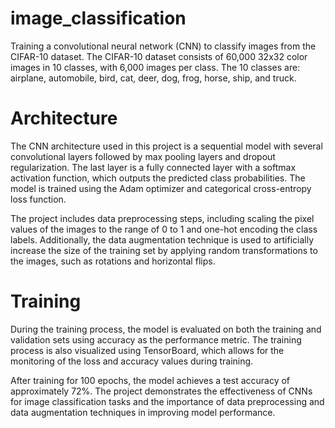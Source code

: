 # image_classification

Training a convolutional neural network (CNN) to classify images from the CIFAR-10 dataset. The CIFAR-10 dataset consists of 60,000 32x32 color images in 10 classes, with 6,000 images per class. The 10 classes are: airplane, automobile, bird, cat, deer, dog, frog, horse, ship, and truck.

# Architecture
The CNN architecture used in this project is a sequential model with several convolutional layers followed by max pooling layers and dropout regularization. The last layer is a fully connected layer with a softmax activation function, which outputs the predicted class probabilities. The model is trained using the Adam optimizer and categorical cross-entropy loss function.

The project includes data preprocessing steps, including scaling the pixel values of the images to the range of 0 to 1 and one-hot encoding the class labels. Additionally, the data augmentation technique is used to artificially increase the size of the training set by applying random transformations to the images, such as rotations and horizontal flips.

# Training
During the training process, the model is evaluated on both the training and validation sets using accuracy as the performance metric. The training process is also visualized using TensorBoard, which allows for the monitoring of the loss and accuracy values during training.

After training for 100 epochs, the model achieves a test accuracy of approximately 72%. The project demonstrates the effectiveness of CNNs for image classification tasks and the importance of data preprocessing and data augmentation techniques in improving model performance.
